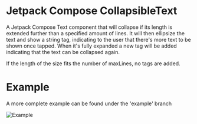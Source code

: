 # Jetpack Compose CollapsibleText

A Jetpack Compose Text component that will collapse if its length is extended further than a specified amount of lines. 
It will then ellipsize the text and show a string tag, indicating to the user that there's more text to be shown once tapped. 
When it's fully expanded a new tag will be added indicating that the text can be collapsed again.

If the length of the size fits the number of maxLines, no tags are added.

# Example 

A more complete example can be found under the 'example' branch


![Example](https://github.com/Pixplicity/CollapsibleText/blob/main/readme/compose-collapsibleText.gif)


